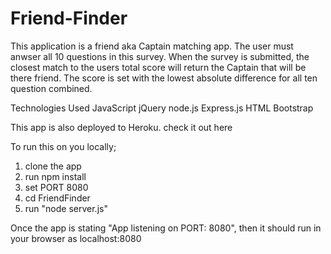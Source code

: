 # Friend-Finder

This  application is a friend aka Captain matching app. The user must anwser all 10 questions in this survey. When the survey is submitted, the closest match to the users total score will return the Captain that will be there friend. The score is set with the lowest absolute difference for all ten question combined.
 
Technologies Used
JavaScript
jQuery
node.js
Express.js
HTML
Bootstrap



This app is also deployed to Heroku. check it out here 



To run this on you locally;
1. clone the app
2. run npm install
3. set PORT 8080
4. cd FriendFinder
5. run "node server.js"

Once the app is stating "App listening on PORT: 8080", then it should run in your browser as localhost:8080 


